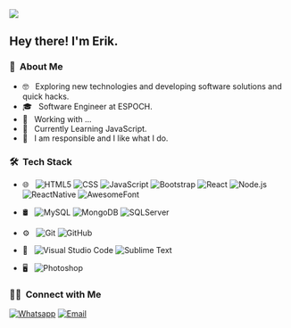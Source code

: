 <img src="https://midu.dev/images/wallpapers/una-taza-de-javascript.png">

<h2> Hey there! I'm Erik.</h2>

<h3> 🧠 &nbsp;About Me </h3>

- 🤓 &nbsp; Exploring new technologies and developing software solutions and quick hacks.
- 🎓 &nbsp; Software Engineer at ESPOCH.
- 💼 &nbsp; Working with ...
- 🌱 &nbsp; Currently Learning JavaScript.
- 📖 &nbsp; I am responsible and I like what I do.

<h3> 🛠 &nbsp;Tech Stack</h3>

- 🌐 &nbsp;
  ![HTML5](https://img.shields.io/badge/-HTML5-333333?style=flat&logo=HTML5)
  ![CSS](https://img.shields.io/badge/-CSS-333333?style=flat&logo=CSS3&logoColor=1572B6)
  ![JavaScript](https://img.shields.io/badge/-JavaScript-333333?style=flat&logo=javascript)
  ![Bootstrap](https://img.shields.io/badge/-Bootstrap-333333?style=flat&logo=bootstrap&logoColor=563D7C)
  ![React](https://img.shields.io/badge/-React-333333?style=flat&logo=react)
  ![Node.js](https://img.shields.io/badge/-Node.js-333333?style=flat&logo=node.js)
  ![ReactNative](https://img.shields.io/badge/-React_Native-333333?style=flat&logo=createreactapp)
  ![AwesomeFont](https://img.shields.io/badge/-Awesome_Font-333333?style=flat&logo=awesomelists)
  
  
- 🛢 &nbsp;
  ![MySQL](https://img.shields.io/badge/-MySQL-333333?style=flat&logo=mysql)
  ![MongoDB](https://img.shields.io/badge/-MongoDB-333333?style=flat&logo=mongodb)
  ![SQLServer](https://img.shields.io/badge/-MySQL_Server-333333?style=flat&logo=microsoftsqlserver)
  
- ⚙️ &nbsp;
  ![Git](https://img.shields.io/badge/-Git-333333?style=flat&logo=git)
  ![GitHub](https://img.shields.io/badge/-GitHub-333333?style=flat&logo=github)
  
- 🔧 &nbsp;
  ![Visual Studio Code](https://img.shields.io/badge/-Visual%20Studio%20Code-333333?style=flat&logo=visual-studio-code&logoColor=007ACC)
  ![Sublime Text](https://img.shields.io/badge/-Sublime_Text-333333?style=flat&logo=sublimetext)
  
- 🖥 &nbsp;
  ![Photoshop](https://img.shields.io/badge/-Photoshop-333333?style=flat&logo=adobe-photoshop)


<h3> 🤝🏻 &nbsp;Connect with Me </h3>

<a href="https://n9.cl/329m7"><img alt="Whatsapp" src="https://img.shields.io/badge/Whatsapp--blue?style=flat-square&logo=whatsapp"></a>
<a href="mailto:erikgalarza1@hotmail.com"><img alt="Email" src="https://img.shields.io/badge/Email--blue?style=flat-square&logo=gmail"></a>



